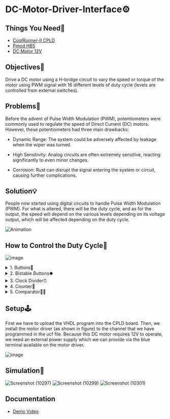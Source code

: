 # DC-Motor-Driver-Interface⚙️

## Things You Need🎒
- <a href="https://www.xilinx.com/publications/products/cpld/coolrunnerii-product-brief.pdf"> CoolRunner-II CPLD </a>
- <a href="https://digilent.com/reference/pmod/pmodhb5/reference-manual?redirect=1"> Pmod HB5 </a>
- <a href="https://digilent.com/shop/dc-motor-gearbox-1-19-gear-ratio-custom-12v-motor-designed-for-digilent-robot-kits/"> DC Motor 12V </a>

## Objectives🎯
Drive a DC motor using a H-bridge circuit to vary the speed or torque of the motor using PWM signal with 16 different levels of duty cycle (levels are controlled from external switches).

## Problems🚨
Before the advent of Pulse Width Modulation (PWM), potentiometers were commonly used to regulate the speed of Direct Current (DC) motors. However, these potentiometers had three main drawbacks:

- Dynamic Range: The system could be adversely affected by leakage when the wiper was turned.

- High Sensitivity: Analog circuits are often extremely sensitive, reacting significantly to even minor changes.

- Corrosion: Rust can disrupt the signal entering the system or circuit, causing further complications.

## Solution💡
People now started using digital circuits to handle Pulse Width Modulation (PWM). For what is altered, there will be the duty cycle, and as for the output, the speed will depend on the various levels depending on its voltage output, which will be affected depending on the duty cycle.

![Animation](https://github.com/kev-nat/DC-Motor-Driver-Interface/assets/97384711/58d82f5f-f5f7-4bea-85d6-762e97fb357e)

## How to Control the Duty Cycle🔁
![image](https://github.com/kev-nat/DC-Motor-Driver-Interface/assets/97384711/1115b11c-30ee-4467-af3b-52cdcea37e06)

<details>
<summary> 1. Buttons🔘 </summary>
  There will be 2 buttons of which will be used in the CoolRunner-II CPLD to change the PWM of the DC motor. One of the buttons will allow the speed to accelerate, and the other will reset the system.

  ![image](https://github.com/kev-nat/DC-Motor-Driver-Interface/assets/97384711/80056a4f-db29-4b28-9306-704853b2eb92)
  
</details>

<details>
<summary> 2. Bistable Buttons⏺️ </summary>
On the bistable button, there are 3 inputs from the button, a clock divider output, and a reset. The output button will then be used to control the PWM for the DC motor. In this bistable button there are two states where the button is pressed and the button is not pressed. If the button is pressed, there will be output 1, if not pressed, the output will be 0. The output of the bistable button will be connected to the clock enable input on counter A.

![image](https://github.com/kev-nat/DC-Motor-Driver-Interface/assets/97384711/2df596d0-19fe-4c8e-9b6a-72c9eecbd977)
  
</details>

<details>
<summary> 3. Clock Divider⏰ </summary>
Clock Divider has 2 inputs, namely the MHz clock taken from CoolRunner-II CPLD and Reset. And ClockDivOut works to divide the clock signal. The clock divider will divide the clock from the input so that the
output of the clock is not speed and will be around 2KHz to drive the DC motor. Within the Clock divider, 2 signals are created, the counter as integers 1 to 4000 inside the counter, and the tmp signal which is coupled to the ClockDivOut output. In the Clock Divider process, the clock that gets the input from will make the counter inside the Clock divider go up to 2000, where then the output will give a high signal until the counter is at 4000, reset to 1, and at the same time make the output low.

![image](https://github.com/kev-nat/DC-Motor-Driver-Interface/assets/97384711/6d107d64-1a21-44c6-b79c-7592f6af0c23)
  
</details>

<details>
<summary> 4. Counter🔄 </summary>
  - Counter A:
  Each time Counter A gets from the pressed button, the signal connected to the output will add 1 bit up to 1111. If the output is 1111 and the button is pressed, the output will return to 0000. But, if the     reset button is pressed, the counter will return to 0000.

  - Counter B
  Each time Counter B gets input from the clock divider, the output signal will add 1 bit up to 1111. Once the output reaches 1111, the counter will then flip to 0000 and repeat as long as there is an input clock. If the reset button is pressed, the counter will return to 0000.

![image](https://github.com/kev-nat/DC-Motor-Driver-Interface/assets/97384711/94218d8d-ddf0-4c8a-80e5-564235a9e957)

</details>

<details>
<summary> 5. Comparator🤷‍♀️ </summary>
The comparator compares the output of Counter A and Counter B to get the PWM. Inside, the process is that if the output of Counter A is greater than Counter B, it means that the comparator will give a high output, otherwise the output will be low. The comparator can compare the 2 comparators because both counters A and B are connected to the same clock divider, and the 2 output counters will give the same output every second. Since both counters are 4 bit equal, there will be 16 different speed levels.

![image](https://github.com/kev-nat/DC-Motor-Driver-Interface/assets/97384711/8aeb00d4-dd62-48a0-a684-e0c0c2b4729a)
  
</details>

## Setup🕹️
First we have to upload the VHDL program into the CPLD board. Then, we install the motor driver (as shown in figure) to the channel that we have programmed in the ucf file. Because this DC motor requires 12V to operate, we need an external power supply which we can provide via the blue terminal available on the motor driver.

![image](https://github.com/kev-nat/DC-Motor-Driver-Interface/assets/97384711/3d5bba2f-3c62-4fa6-8b05-2a55a8e6b15a)

## Simulation🏓
![Screenshot (10297)](https://github.com/kev-nat/DC-Motor-Driver-Interface/assets/97384711/1ba625bb-fea6-4161-9da8-c6bd34eded3d)
![Screenshot (10299)](https://github.com/kev-nat/DC-Motor-Driver-Interface/assets/97384711/e2ca6250-2e20-4e2e-bbc7-2c427e4ed9fc)
![Screenshot (10301)](https://github.com/kev-nat/DC-Motor-Driver-Interface/assets/97384711/335935bb-daba-47e7-bca7-6612559091fe)

## Documentation
- <a href="https://youtube.com/shorts/nYx9Fdc90hw"> Demo Video </a>
